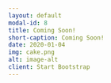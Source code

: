 ```yaml
---
layout: default
modal-id: 8
title: Coming Soon!
short-caption: Coming Soon!
date: 2020-01-04
img: cake.png
alt: image-alt
client: Start Bootstrap
---
```

